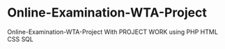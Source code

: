# Online-Examination-WTA-Project
 Online-Examination-WTA-Project With PROJECT WORK using PHP HTML CSS SQL
